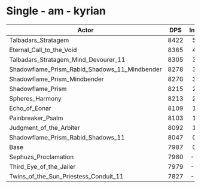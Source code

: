 # Single - am - kyrian
| Actor | DPS | Increase |
|---|:---:|:---:|
|Talbadars_Stratagem|8422|5.45%|
|Eternal_Call_to_the_Void|8365|4.73%|
|Talbadars_Stratagem_Mind_Devourer_11|8305|3.98%|
|Shadowflame_Prism_Rabid_Shadows_11_Mindbender|8278|3.64%|
|Shadowflame_Prism_Mindbender|8270|3.55%|
|Shadowflame_Prism|8215|2.86%|
|Spheres_Harmony|8213|2.84%|
|Echo_of_Eonar|8109|1.52%|
|Painbreaker_Psalm|8103|1.46%|
|Judgment_of_the_Arbiter|8092|1.32%|
|Shadowflame_Prism_Rabid_Shadows_11|8047|0.76%|
|Base|7987|0.00%|
|Sephuzs_Proclamation|7980|-0.08%|
|Third_Eye_of_the_Jailer|7979|-0.10%|
|Twins_of_the_Sun_Priestess_Conduit_11|7827|-2.00%|
